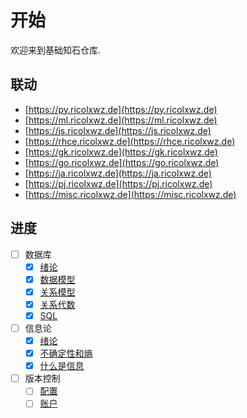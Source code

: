 # 开始

欢迎来到基础知石仓库.

## 联动

- [https://py.ricolxwz.de](https://py.ricolxwz.de)
- [https://ml.ricolxwz.de](https://ml.ricolxwz.de)
- [https://js.ricolxwz.de](https://js.ricolxwz.de)
- [https://rhce.ricolxwz.de](https://rhce.ricolxwz.de)
- [https://gk.ricolxwz.de](https://gk.ricolxwz.de)
- [https://go.ricolxwz.de](https://go.ricolxwz.de)
- [https://ja.ricolxwz.de](https://ja.ricolxwz.de)
- [https://pj.ricolxwz.de](https://pj.ricolxwz.de)
- [https://misc.ricolxwz.de](https://misc.ricolxwz.de)


## 进度

- [ ] 数据库
    - [x] [绪论](数据库/绪论)
    - [x] [数据模型](数据库/数据模型)
    - [x] [关系模型](数据库/关系模型)
    - [x] [关系代数](数据库/关系代数)
    - [x] [SQL](数据库/sql)
- [ ] 信息论
    - [x] [绪论](信息论/绪论)
    - [x] [不确定性和熵](信息论/不确定性和熵)
    - [x] [什么是信息](信息论/什么是信息)
- [ ] 版本控制
    - [ ] [配置](/版本控制/配置)
    - [ ] [账户](/版本控制/账户)